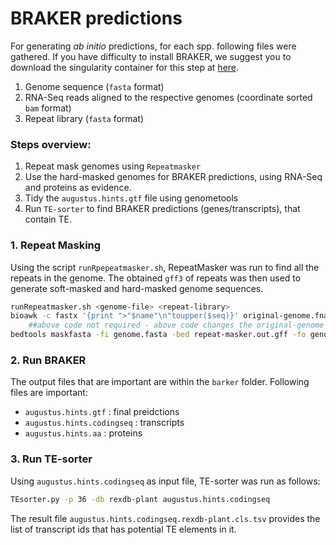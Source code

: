# BRAKER predictions
For generating _ab initio_ predictions, for each spp. following files were gathered.
If you have difficulty to install BRAKER, we suggest you to download the singularity container for this step at [here](https://github.com/aseetharam/braker).

1. Genome sequence (`fasta` format)
2. RNA-Seq reads aligned to the respective genomes (coordinate sorted `bam` format)
4. Repeat library (`fasta` format)

### Steps overview:

1. Repeat mask genomes using `Repeatmasker`
2. Use the hard-masked genomes for BRAKER predictions, using RNA-Seq and proteins as evidence.
3. Tidy the `augustus.hints.gtf` file using genometools 
4. Run `TE-sorter` to find BRAKER predictions (genes/transcripts), that contain TE.


### 1. Repeat Masking

Using the script `runRpepeatmasker.sh`, RepeatMasker was run to find all the repeats in the genome. The obtained `gff3` of repeats was then used to generate soft-masked and hard-masked genome sequences.

```bash
runRepeatmasker.sh <genome-file> <repeat-library>
bioawk -c fastx '{print ">"$name"\n"toupper($seq)}' original-genome.fna > genome.fasta 
	##above code not required - above code changes the original-genome from a softmasked genome to a non-masked genome 
bedtools maskfasta -fi genome.fasta -bed repeat-masker.out.gff -fo genome.hardmasked.fasta
```

### 2. Run BRAKER


The output files that are important are within the `barker` folder. Following files are important:

  - `augustus.hints.gtf` : final preidctions
  - `augustus.hints.codingseq` : transcripts
  - `augustus.hints.aa` : proteins


### 3. Run TE-sorter

Using `augustus.hints.codingseq` as input file, TE-sorter was run as follows:

```bash
TEsorter.py -p 36 -db rexdb-plant augustus.hints.codingseq
```

The result file `augustus.hints.codingseq.rexdb-plant.cls.tsv` provides the list of transcript ids that has potential TE elements in it.

